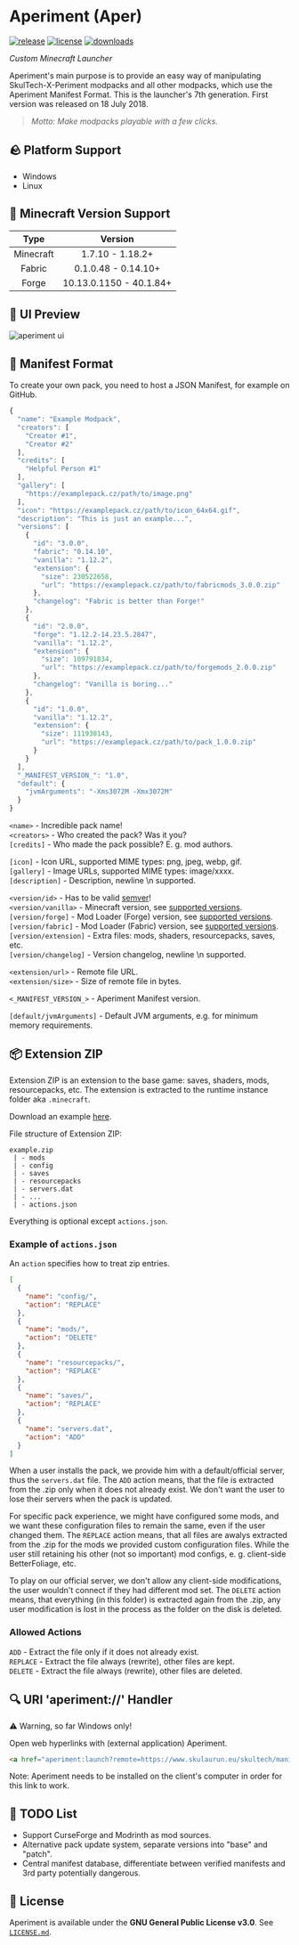 # Aperiment (Aper)
[![release](https://img.shields.io/github/v/release/Skulaurun/Aperiment?color=blue)](https://github.com/Skulaurun/Aperiment/releases/latest)
[![license](https://img.shields.io/github/license/Skulaurun/Aperiment?color=blue)](https://github.com/Skulaurun/Aperiment/blob/main/LICENSE)
[![downloads](https://img.shields.io/github/downloads/Skulaurun/Aperiment/total?color=limegreen)](#)

*Custom Minecraft Launcher*

Aperiment's main purpose is to provide an easy way of manipulating SkulTech-X-Periment modpacks and all other modpacks, which use the Aperiment Manifest Format. This is the launcher's 7th generation. First version was released on 18 July 2018.

> *Motto: Make modpacks playable with a few clicks.*

## 🪨 Platform Support

- Windows
- Linux

## 🌷 Minecraft Version Support

| Type              | Version                 |
| :---------------: | :---------------------: |
| Minecraft         | 1.7.10 - 1.18.2+        |
| Fabric            | 0.1.0.48 - 0.14.10+     |
| Forge             | 10.13.0.1150 - 40.1.84+ |

## 🧊 UI Preview
![aperiment ui](https://cdn.discordapp.com/attachments/587327745961230339/1076680460807192576/image.png)

## 📜 Manifest Format

To create your own pack, you need to host a JSON Manifest, for example on GitHub.

```js
{
  "name": "Example Modpack",
  "creators": [
    "Creator #1",
    "Creator #2"
  ],
  "credits": [
    "Helpful Person #1"
  ],
  "gallery": [
    "https://examplepack.cz/path/to/image.png"
  ],
  "icon": "https://examplepack.cz/path/to/icon_64x64.gif",
  "description": "This is just an example...",
  "versions": [
    {
      "id": "3.0.0",
      "fabric": "0.14.10",
      "vanilla": "1.12.2",
      "extension": {
        "size": 230522658,
        "url": "https://examplepack.cz/path/to/fabricmods_3.0.0.zip"
      },
      "changelog": "Fabric is better than Forge!"
    },
    {
      "id": "2.0.0",
      "forge": "1.12.2-14.23.5.2847",
      "vanilla": "1.12.2",
      "extension": {
        "size": 109791834,
        "url": "https://examplepack.cz/path/to/forgemods_2.0.0.zip"
      },
      "changelog": "Vanilla is boring..."
    },
    {
      "id": "1.0.0",
      "vanilla": "1.12.2",
      "extension": {
        "size": 111930143,
        "url": "https://examplepack.cz/path/to/pack_1.0.0.zip"
      }
    }
  ],
  "_MANIFEST_VERSION_": "1.0",
  "default": {
    "jvmArguments": "-Xms3072M -Xmx3072M"
  }
}
```

`<name>` - Incredible pack name!<br>
`<creators>` - Who created the pack? Was it you?<br>
`[credits]` - Who made the pack possible? E. g. mod authors.<br>

`[icon]` - Icon URL, supported MIME types: png, jpeg, webp, gif.<br>
`[gallery]` - Image URLs, supported MIME types: image/xxxx.<br>
`[description]` - Description, newline \n supported.

`<version/id>` - Has to be valid [semver](https://semver.org)!<br>
`<version/vanilla>` - Minecraft version, see [supported versions](https://github.com/Skulaurun/Aperiment#minecraft-version-support).<br>
`[version/forge]` - Mod Loader (Forge) version, see [supported versions](https://github.com/Skulaurun/Aperiment#minecraft-version-support).<br>
`[version/fabric]` - Mod Loader (Fabric) version, see [supported versions](https://github.com/Skulaurun/Aperiment#minecraft-version-support).<br>
`[version/extension]` - Extra files: mods, shaders, resourcepacks, saves, etc.<br>
`[version/changelog]` - Version changelog, newline \n supported.

`<extension/url>` - Remote file URL.<br>
`<extension/size>` - Size of remote file in bytes.

`<_MANIFEST_VERSION_>` - Aperiment Manifest version.

`[default/jvmArguments]` - Default JVM arguments, e.g. for minimum memory requirements.

## 📦 Extension ZIP
Extension ZIP is an extension to the base game: saves, shaders, mods, resourcepacks, etc. The extension is extracted to the runtime instance folder aka `.minecraft`.

Download an example [here](https://www.dropbox.com/s/bblcjk7wbdt351q/skultech-1.4.1.zip?dl=1).<br>

File structure of Extension ZIP:
```
example.zip
 | - mods
 | - config
 | - saves
 | - resourcepacks
 | - servers.dat
 | - ...
 | - actions.json
```

Everything is optional except `actions.json`.

### Example of `actions.json`
An `action` specifies how to treat zip entries.
```json
[
  {
    "name": "config/",
    "action": "REPLACE"
  },
  {
    "name": "mods/",
    "action": "DELETE"
  },
  {
    "name": "resourcepacks/",
    "action": "REPLACE"
  },
  {
    "name": "saves/",
    "action": "REPLACE"
  },
  {
    "name": "servers.dat",
    "action": "ADD"
  }
]
```
When a user installs the pack, we provide him with a default/official server, thus the `servers.dat` file. The `ADD` action means, that the file is extracted from the .zip only when it does not already exist. We don't want the user to lose their servers when the pack is updated.

For specific pack experience, we might have configured some mods, and we want these configuration files to remain the same, even if the user changed them. The `REPLACE` action means, that all files are awalys extracted from the .zip for the mods we provided custom configuration files. While the user still retaining his other (not so important) mod configs, e. g. client-side BetterFoliage, etc.

To play on our official server, we don't allow any client-side modifications, the user wouldn't connect if they had different mod set. The `DELETE` action means, that everything (in this folder) is extracted again from the .zip, any user modification is lost in the process as the folder on the disk is deleted.

### Allowed Actions

`ADD` - Extract the file only if it does not already exist.<br>
`REPLACE` - Extract the file always (rewrite), other files are kept.<br>
`DELETE` - Extract the file always (rewrite), other files are deleted.<br>

## 🔍 URI 'aperiment://' Handler
⚠️ Warning, so far Windows only!

Open web hyperlinks with (external application) Aperiment.<br>
```html
<a href="aperiment:launch?remote=https://www.skulaurun.eu/skultech/manifest.json">Open in Aperiment</a>
```
Note: Aperiment needs to be installed on the client's computer in order for this link to work.

## 📑 TODO List
- Support CurseForge and Modrinth as mod sources.
- Alternative pack update system, separate versions into "base" and "patch".
- Central manifest database, differentiate between verified manifests and 3rd party potentially dangerous.

## 💖 License
Aperiment is available under the **GNU General Public License v3.0**. See [`LICENSE.md`](https://github.com/Skulaurun/Aperiment/blob/master/LICENSE).
